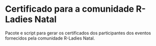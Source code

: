 # Certificado para a comunidade R-Ladies Natal
Pacote e script para gerar os certificados dos participantes dos eventos fornecidos pela comunidade R-Ladies Natal.
